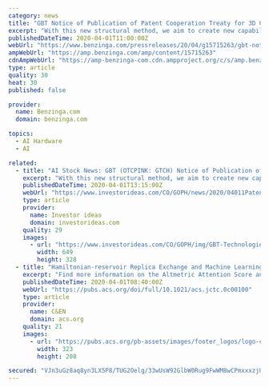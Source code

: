 ```yaml
---
category: news
title: "GBT Notice of Publication of Patent Cooperation Treaty for 3D Chip and Memory Application"
excerpt: "With this new structural method, we aim to create new capabilities for IC designers, enabling vast amount of circuits on one chip. Simply put, we believe this platform could be ... and Artificial Intelligence (AI) enabled mobile technology platforms. GBT has a portfolio of Intellectual Property that, when commercialized, will include smart ..."
publishedDateTime: 2020-04-01T11:00:00Z
webUrl: "https://www.benzinga.com/pressreleases/20/04/g15715263/gbt-notice-of-publication-of-patent-cooperation-treaty-for-3d-chip-and-memory-application"
ampWebUrl: "https://amp.benzinga.com/amp/content/15715263"
cdnAmpWebUrl: "https://amp-benzinga-com.cdn.ampproject.org/c/s/amp.benzinga.com/amp/content/15715263"
type: article
quality: 30
heat: 30
published: false

provider:
  name: Benzinga.com
  domain: benzinga.com

topics:
  - AI Hardware
  - AI

related:
  - title: "AI Stock News: GBT (OTCPINK: GTCH) Notice of Publication of Patent Cooperation Treaty for 3D Chip and Memory Application"
    excerpt: "With this new structural method, we aim to create new capabilities for IC designers, enabling vast amount of circuits on one chip. Simply put, we believe this platform could be ... and Artificial Intelligence (AI) enabled mobile technology platforms. GBT has a portfolio of Intellectual Property that, when commercialized, will include smart ..."
    publishedDateTime: 2020-04-01T13:15:00Z
    webUrl: "https://www.investorideas.com/CO/GOPH/news/2020/04011Patent-3DChip-MemoryApplication.asp"
    type: article
    provider:
      name: Investor ideas
      domain: investorideas.com
    quality: 29
    images:
      - url: "https://www.investorideas.com/CO/GOPH/img/GBT-Technologies.jpg"
        width: 649
        height: 328
  - title: "Hamiltonian-reservoir Replica Exchange and Machine Learning Potentials for Computational Organic Chemistry"
    excerpt: "Find more information on the Altmetric Attention Score and how the score is calculated. This work combines a machine learning potential energy function with a modular enhanced sampling scheme to obtain statistically converged thermodynamical properties of flexible medium size organic molecules at high ab initio level. We offer a modular ..."
    publishedDateTime: 2020-04-01T08:40:00Z
    webUrl: "https://pubs.acs.org/doi/full/10.1021/acs.jctc.0c00100"
    type: article
    provider:
      name: C&EN
      domain: acs.org
    quality: 21
    images:
      - url: "https://pubs.acs.org/pb-assets/images/footer_logos/logo-cope-1525375622977.png"
        width: 323
        height: 208

secured: "VJn3uGz8aq8yn3LX5P8/TUG2Oelg/33wUsW92GlbW0Rug9FwWM8wCPmxxxzjUlp6R+meEH/GHFZ7PqelDT3JxzmOBAdyTib35ZCDcV0dWjKT3TErW0eUj84Gchr3Cc0wdTO3odho4B/tdsf7c6ZuP993amID/KSWKL29OoDKZNo0838QOzo8Hzfn1fEhfnO1TIHOUMNENhIFpAciDGkL3JQBJbNdTlcan1OizcuDZsiXjjDtZUb+HPiInlCdH1xXwIk9W4cx5tCsvc3sl+HPWAx0QiRQtsbkFODmw9/sMy9indvZppoksX3t0YRcUw92;WpO7iDBVnx1OXtUMNy9rbw=="
---
```


